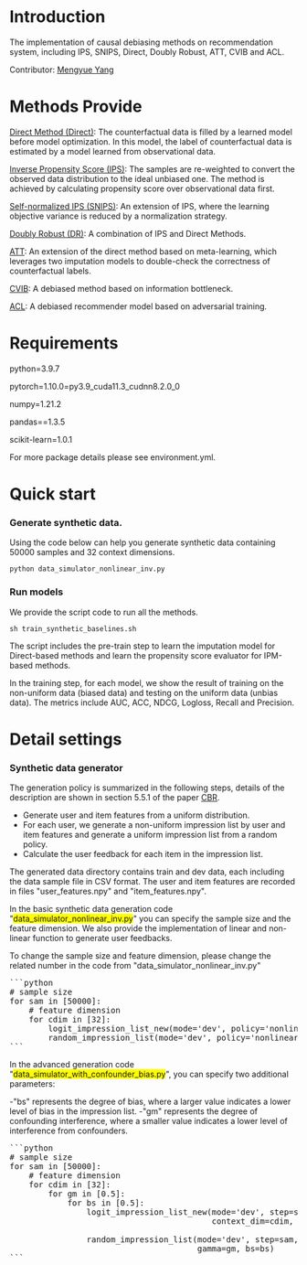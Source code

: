 # Introduction

The implementation of causal debiasing methods on recommendation system, including IPS, SNIPS, Direct, Doubly Robust, ATT, CVIB and ACL. 

Contributor: [Mengyue Yang](https://scholar.google.com/citations?user=kJJkqdcAAAAJ&hl=en)

# Methods Provide

[Direct Method (Direct)](https://aclanthology.org/D17-1272/): The counterfactual data is filled by a learned model before model optimization. In this model, the label of counterfactual data is estimated by a model learned from observational data.

[Inverse Propensity Score (IPS)](https://proceedings.mlr.press/v37/swaminathan15.html): The samples are re-weighted to convert the observed data distribution to the ideal unbiased one. The method is achieved by calculating propensity score over observational data first.

[Self-normalized IPS (SNIPS)](https://proceedings.neurips.cc/paper/2015/hash/39027dfad5138c9ca0c474d71db915c3-Abstract.html): An extension of IPS, where the learning objective variance is reduced by a normalization strategy.

[Doubly Robust (DR)](https://arxiv.org/abs/1103.4601): A combination of IPS and Direct Methods.

[ATT](https://arxiv.org/pdf/1910.01444.pdf): An extension of the direct method based on meta-learning, which leverages two imputation models to double-check the correctness of counterfactual labels.

[CVIB](https://proceedings.neurips.cc/paper/2020/hash/13f3cf8c531952d72e5847c4183e6910-Abstract.html): A debiased method based on information bottleneck.

[ACL](https://arxiv.org/abs/2012.02295): A debiased recommender model based on adversarial training.

# Requirements

python=3.9.7

pytorch=1.10.0=py3.9_cuda11.3_cudnn8.2.0_0

numpy=1.21.2

pandas==1.3.5

scikit-learn=1.0.1

For more package details please see environment.yml.

# Quick start

### Generate synthetic data.

Using the code below can help you generate synthetic data containing 50000 samples and 32 context dimensions.

`python data_simulator_nonlinear_inv.py`

### Run models

We provide the script code to run all the methods.

`sh train_synthetic_baselines.sh`

The script includes the pre-train step to learn the imputation model for Direct-based methods and learn the propensity score evaluator for IPM-based methods.

In the training step, for each model, we show the result of training on the non-uniform data (biased data) and testing on the uniform data (unbias data). The metrics include AUC, ACC, NDCG, Logloss, Recall and Precision.

# Detail settings

### Synthetic data generator

The generation policy is summarized in the following steps, details of the description are shown in section 5.5.1 of the paper [CBR](https://dl.acm.org/doi/pdf/10.1145/3580594). 
- Generate user and item features from a uniform distribution.
- For each user, we generate a non-uniform impression list by user and item features and generate a uniform impression list from a random policy.
- Calculate the user feedback for each item in the impression list.

The generated data directory contains train and dev data, each including the data sample file in CSV format. The user and item features are recorded in files "user_features.npy" and "item_features.npy". 


In the basic synthetic data generation code "<span style="background-color: yellow;">data_simulator_nonlinear_inv.py</span>" you can specify the sample size and the feature dimension. We also provide the implementation of linear and non-linear function to generate user feedbacks.

To change the sample size and feature dimension, please change the related number in the code from "data_simulator_nonlinear_inv.py"

<pre>
```python
# sample size
for sam in [50000]:
    # feature dimension
    for cdim in [32]:
        logit_impression_list_new(mode='dev', policy='nonlinearinv', sample_num=sam, context_dim=cdim)
        random_impression_list(mode='dev', policy='nonlinearinv', sample_num=sam, context_dim=cdim)
```
</pre>



In the advanced generation code "<span style="background-color: yellow;">data_simulator_with_confounder_bias.py</span>", you can specify two additional parameters:

-"bs" represents the degree of bias, where a larger value indicates a lower level of bias in the impression list.
-"gm" represents the degree of confounding interference, where a smaller value indicates a lower level of interference from confounders.

<pre>
```python
# sample size
for sam in [50000]:
    # feature dimension
    for cdim in [32]:
        for gm in [0.5]:
            for bs in [0.5]:
                logit_impression_list_new(mode='dev', step=sam, policy='nonliearlogit', sample_num=sam,
                                          context_dim=cdim, gamma=gm, bs=bs)

                random_impression_list(mode='dev', step=sam, policy='nonliearlogit', sample_num=sam, context_dim=cdim,
                                       gamma=gm, bs=bs)
```
</pre>
